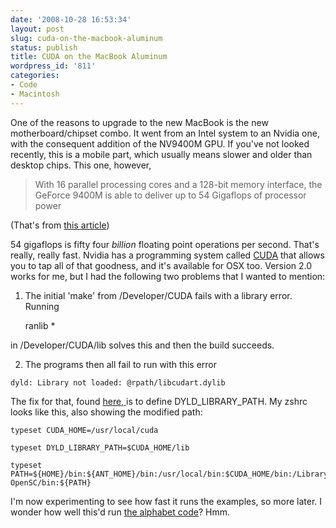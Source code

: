 ```yaml
---
date: '2008-10-28 16:53:34'
layout: post
slug: cuda-on-the-macbook-aluminum
status: publish
title: CUDA on the MacBook Aluminum
wordpress_id: '811'
categories:
- Code
- Macintosh
---
```


One of the reasons to upgrade to the new MacBook is the new motherboard/chipset combo. It went from an Intel system to an Nvidia one, with the consequent addition of the NV9400M GPU. If you've not looked recently, this is a mobile part, which usually means slower and older than desktop chips. This one, however,


> With 16 parallel processing cores and a 128-bit memory interface, the GeForce 9400M is able to deliver up to 54 Gigaflops of processor power


(That's from [this article](http://www.hexus.net/content/item.php?item=15932))

54 gigaflops is fifty four _billion_ floating point operations per second. That's really, really fast. Nvidia has a programming system called [CUDA](http://www.nvidia.com/object/cuda_get.html) that allows you to tap all of that goodness, and it's available for OSX too. Version 2.0 works for me, but I had the following two problems that I wanted to mention:



	
  1. The initial 'make' from /Developer/CUDA fails with a library error. Running

    
    
     ranlib * 
    


in /Developer/CUDA/lib solves this and then the build succeeds.

	
  2. The programs then all fail to run with this error

    
    dyld: Library not loaded: @rpath/libcudart.dylib


The fix for that, found [here, ](http://forums.nvidia.com/index.php?s=4cf93eec89d41d761b8e1f1f626f4e7b&showtopic=79062&pid=455362&st=0&#entry455362) is to define DYLD_LIBRARY_PATH. My zshrc looks like this, also showing the modified path:

    
    typeset CUDA_HOME=/usr/local/cuda
    
    typeset DYLD_LIBRARY_PATH=$CUDA_HOME/lib
    
    typeset PATH=${HOME}/bin:${ANT_HOME}/bin:/usr/local/bin:$CUDA_HOME/bin:/Library/
    OpenSC/bin:${PATH}





I'm now experimenting to see how fast it runs the examples, so more later. I wonder how well this'd run [the alphabet code](http://www.phfactor.net/abc/)? Hmm.
